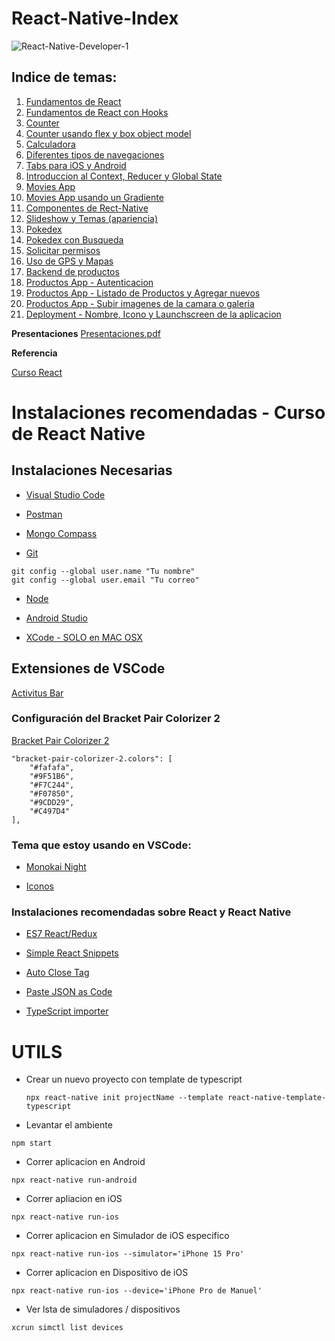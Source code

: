 # React-Native-Index

![React-Native-Developer-1](https://github.com/manuels-bts/React-Native-Index/assets/116088500/f6830401-bc54-46a2-a91c-66277e350b7f)


## Indice de temas: 
1. [Fundamentos de React](https://github.com/manuels-bts/React-Fundamentals)
2. [Fundamentos de React con Hooks](https://github.com/manuels-bts/React-Fundamentals_II)
3. [Counter](https://github.com/manuels-bts/React-Counter)
4. [Counter usando flex y box object model](https://github.com/manuels-bts/React-Counter-Flex)
5. [Calculadora](https://github.com/manuels-bts/ReactNative-Calculadora)
6. [Diferentes tipos de navegaciones](https://github.com/manuels-bts/ReactNative-Navegaciones)
7. [Tabs para iOS y Android](https://github.com/manuels-bts/ReactNative-Tabs)
8. [Introduccion al Context, Reducer y Global State](https://github.com/manuels-bts/ReactNative-Context)
9. [Movies App](https://github.com/manuels-bts/ReactNative-Movies)
10. [Movies App usando un Gradiente](https://github.com/manuels-bts/ReactNative-Movies_II-Gradient)
11. [Componentes de Rect-Native](https://github.com/manuels-bts/ReactNative-Componentes)
12. [Slideshow y Temas (apariencia)](https://github.com/manuels-bts/ReactNative-Componentes_II-DarkMode)
13. [Pokedex](https://github.com/manuels-bts/ReactNative-Pokedex)
14. [Pokedex con Busqueda](https://github.com/manuels-bts/ReactNative-Pokedex_II-DebouncerSearch)
15. [Solicitar permisos](https://github.com/manuels-bts/ReactNative-Rutas_I-Permisos)
16. [Uso de GPS y Mapas](https://github.com/manuels-bts/ReactNative-Rutas_II-Mapas)
17. [Backend de productos](https://github.com/manuels-bts/Backend-Productos)
18. [Productos App - Autenticacion](https://github.com/manuels-bts/ReactNative-Productos)
19. [Productos App - Listado de Productos y Agregar nuevos](https://github.com/manuels-bts/ReactNative-Productos_II-Listado)
20. [Productos App - Subir imagenes de la camara o galeria](https://github.com/manuels-bts/ReactNative-Productos_III-CamaraGaleria)
21. [Deployment - Nombre, Icono y Launchscreen de la aplicacion](https://github.com/manuels-bts/ReactNative-AppStorePlayStore-Setup)


**Presentaciones**
[Presentaciones.pdf](https://github.com/manuelsalinas-mx/ReactNative-Samples/files/13168540/Presentaciones.pdf)

**Referencia**

[Curso React](https://www.udemy.com/share/104lzC3@eFfLCZeN1GTLyC3Hc85vjswJWUxQrOnvoTVgclMgGCBF7OSYPDGRoe9-l8medHYMkw==/)


# Instalaciones recomendadas - Curso de React Native

## Instalaciones Necesarias

* [Visual Studio Code](https://code.visualstudio.com/)

* [Postman](https://www.postman.com/downloads/)

* [Mongo Compass](https://www.mongodb.com/try/download/compass)

* [Git](https://git-scm.com/)
```
git config --global user.name "Tu nombre"
git config --global user.email "Tu correo"
```

* [Node](https://nodejs.org/es/)

* [Android Studio](https://developer.android.com/studio)

* [XCode - SOLO en MAC OSX](https://apps.apple.com/ca/app/xcode/id497799835)


## Extensiones de VSCode
[Activitus Bar](https://marketplace.visualstudio.com/items?itemName=Gruntfuggly.activitusbar)

### Configuración del Bracket Pair Colorizer 2

[Bracket Pair Colorizer 2](https://marketplace.visualstudio.com/items?itemName=CoenraadS.bracket-pair-colorizer-2)
```
"bracket-pair-colorizer-2.colors": [
    "#fafafa",
    "#9F51B6",
    "#F7C244",
    "#F07850",
    "#9CDD29",
    "#C497D4"
],
```
### Tema que estoy usando en VSCode:

* [Monokai Night](https://marketplace.visualstudio.com/items?itemName=fabiospampinato.vscode-monokai-night)

* [Iconos](https://marketplace.visualstudio.com/items?itemName=PKief.material-icon-theme)

### Instalaciones recomendadas sobre React y React Native

* [ES7 React/Redux](https://marketplace.visualstudio.com/items?itemName=dsznajder.es7-react-js-snippets)

* [Simple React Snippets](https://marketplace.visualstudio.com/items?itemName=burkeholland.simple-react-snippets)

* [Auto Close Tag](https://marketplace.visualstudio.com/items?itemName=formulahendry.auto-close-tag)

* [Paste JSON as Code](https://marketplace.visualstudio.com/items?itemName=quicktype.quicktype)

* [TypeScript importer](https://marketplace.visualstudio.com/items?itemName=pmneo.tsimporter)


# UTILS
- Crear un nuevo proyecto con template de typescript


  `npx react-native init projectName --template react-native-template-typescript`

- Levantar el ambiente

`npm start`

- Correr aplicacion en Android

`npx react-native run-android`

- Correr apliacion en iOS

`npx react-native run-ios`

  - Correr aplicacion en Simulador de iOS especifico

`npx react-native run-ios --simulator='iPhone 15 Pro'`

  - Correr aplicacion en Dispositivo de iOS

`npx react-native run-ios --device='iPhone Pro de Manuel'`

 
- Ver lsta de simuladores / dispositivos 

`xcrun simctl list devices`

